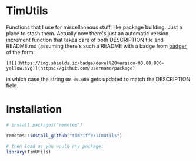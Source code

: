 TimUtils
========

Functions that I use for miscellaneous stuff, like package building. Just a place to stash them. Actually now there's just an automatic version increment function that takes care of both DESCRIPTION file and README.md (assuming there's such a README with a badge from [badger](https://github.com/GuangchuangYu/badger) of the form: 

```
[![](https://img.shields.io/badge/devel%20version-00.00.000-yellow.svg)](https://github.com/username/package)
```
in which case the string `00.00.000` gets updated to match the DESCRIPTION field.

Installation
============


```r
# install.packages("remotes")

remotes::install_github("timriffe/TimUtils")

# then load as you would any package:
library(TimUtils)
```


